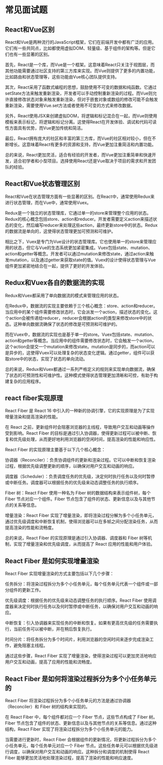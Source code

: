 # 常见面试题



## React和Vue区别

React和Vue是两种流行的JavaScript框架，它们在前端开发中都有广泛的应用。它们有一些共同点，比如都使用虚拟DOM、轻量级、基于组件的架构等。但是它们也有一些显著的区别。

首先，React是一个库，而Vue是一个框架。这意味着React只关注于视图层，而其他功能需要通过社区支持的第三方库来实现。而Vue则提供了更多的内置功能，比如路由和状态管理等，这些功能由Vue核心团队提供支持。

其次，React采用了函数式编程的思想，鼓励使用不可变的数据和纯函数。它通过setState方法来触发重新渲染，开发者可以手动控制重新渲染的过程。而Vue则允许直接修改状态对象来触发重新渲染，但对于嵌套对象或数组的修改可能不会触发重新渲染，需要使用Vue.set方法或者使用不可变的方式来修改数据。

另外，React使用JSX来创建虚拟DOM，将逻辑和标记混合在一起，而Vue则使用模板来表示标记，将逻辑和标记分离。这使得React在开发体验、调试和代码可读性方面具有优势，而Vue更加传统和简洁。

最后，React拥有庞大的社区和丰富的第三方库，而Vue的社区相对较小，但在不断增长。这意味着React有更多的资源和支持，而Vue更加注重简洁和内置功能。

总的来说，React更加灵活，适合有经验的开发者，而Vue更加注重简单和快速开发，适合初学者和小型项目。选择使用React还是Vue取决于项目的需求和开发团队的经验。


## React和Vue状态管理区别

React和Vue在状态管理方面有一些显著的区别。在React中，通常使用Redux来进行状态管理，而在Vue中，通常使用Vuex。

Redux是一个独立的状态管理库，它通过单一的store来管理整个应用的状态。Redux的核心概念包括store、action和reducer。开发者需要定义action来描述状态的变化，然后编写reducer来处理这些action，最终更新store中的状态。Redux的数据流是单向的，这使得状态管理更加可预测和可维护。

相比之下，Vuex是专门为Vue设计的状态管理库。它也使用单一的store来管理应用的状态，但它与Vue的生态系统更加紧密集成。Vuex包括state、mutation、action和getter等概念。开发者可以通过mutation来修改state，通过action来触发mutation，以及通过getter来获取state的值。Vuex的设计使得状态管理与Vue组件更加紧密地结合在一起，提供了更好的开发体验。


## Redux和Vuex各自的数据流的实现

Redux和Vuex都采用了单向数据流的模式来管理应用的状态。

在Redux中，数据流的实现主要依赖于三个核心概念：store、action和reducer。当应用中的某个组件需要修改状态时，它会派发一个action，描述状态的变化。这个action会被传递给reducer，reducer会根据action的类型来修改store中的状态。这种单向数据流确保了状态的修改是可预测和可维护的。

而在Vuex中，数据流的实现也是基于单一的store。Vuex包括state、mutation、action和getter等概念。当应用中的组件需要修改状态时，它会触发一个action，这个action会提交一个mutation来修改state。mutation是同步的，而action可以是异步的，这使得Vuex可以处理复杂的状态变化逻辑。通过getter，组件可以获取store中的状态，实现了状态的单向流动。

总的来说，Redux和Vuex都通过一系列严格定义的规则来实现单向数据流，确保了状态的可预测性和可维护性。这种模式使得状态管理更加清晰和可控，有助于构建复杂的应用程序。


## react fiber实现原理

React Fiber 是 React 16 中引入的一种新的协调引擎，它的实现原理是为了实现增量渲染和提高渲染的性能。

在 React 之前，更新组件时会阻塞浏览器的主线程，导致用户交互和动画等操作受到影响。React Fiber 的目标是通过引入协调器，使得更新过程可以被中断、恢复和优先级处理，从而更好地利用浏览器的空闲时间，提高渲染的性能和响应性。

React Fiber 的实现原理主要基于以下几个核心概念：

协调器（Reconciler）：负责协调组件的更新和渲染过程。它可以中断和恢复渲染过程，根据优先级调整更新的顺序，以确保对用户交互和动画的响应。

调度器（Scheduler）：负责调度任务的优先级，决定何时执行任务以及何时暂停或中断任务。调度器可以根据任务的优先级来动态调整任务的执行顺序。

Fiber 树：React Fiber 使用一种名为 Fiber 树的数据结构来表示组件树，每个 Fiber 节点对应一个组件。Fiber 节点包含了组件的状态、更新信息以及与其他节点的关系等信息。

增量渲染：React Fiber 实现了增量渲染，即将渲染过程分解为多个小任务单元，通过优先级调度和中断恢复机制，使得浏览器可以在多帧之间分配渲染任务，从而提高渲染的性能和流畅度。

总的来说，React Fiber 的实现原理是通过引入协调器、调度器和 Fiber 树等机制，实现了增量渲染和优先级调度，从而提高了 React 应用的性能和用户体验。

## React Fiber 是如何实现增量渲染

React Fiber 实现增量渲染的方式主要包括以下几个步骤：

任务拆分：将渲染过程拆分为多个小任务单元，每个任务单元代表一个组件或一部分组件的更新工作。

优先级调度：根据任务的优先级来动态调整任务的执行顺序。React Fiber 使用调度器来决定何时执行任务以及何时暂停或中断任务，以确保对用户交互和动画的响应。

中断恢复：引入协调器来实现任务的中断和恢复。如果有更高优先级的任务需要执行，当前任务可以被中断，并在稍后恢复执行。

时间分片：将任务拆分为多个时间片，利用浏览器的空闲时间来逐步完成渲染工作，避免阻塞主线程。

通过这些步骤，React Fiber 实现了增量渲染，使得渲染过程可以更加灵活地响应用户交互和动画，提高了应用的性能和流畅度。

## React Fiber 是如何将渲染过程拆分为多个小任务单元的

React Fiber 将渲染过程拆分为多个小任务单元的方法是通过协调器（Reconciler）和 Fiber 树的结构来实现的。

在 React Fiber 中，每个组件都对应一个 Fiber 节点，这些节点构成了 Fiber 树。Fiber 节点包含了组件的状态、更新信息以及与其他节点的关系等信息。通过这种结构，React Fiber 实现了将渲染过程拆分为多个小任务单元的能力。

当需要进行更新时，React Fiber 会根据组件的更新情况，将更新过程拆分为多个小任务单元，每个任务单元对应一个 Fiber 节点。这些任务单元可以根据优先级进行调度，以确保对用户交互和动画的响应。这种拆分和调度的机制使得 React Fiber 能够更加灵活地处理渲染过程，提高了渲染的性能和响应速度。

